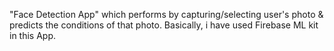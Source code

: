 "Face Detection App" which performs by capturing/selecting user's photo & predicts the conditions of that photo.
Basically, i have used Firebase ML kit in this App.

